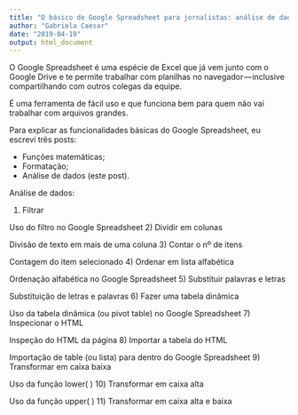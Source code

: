 ```yaml
---
title: "O básico de Google Spreadsheet para jornalistas: análise de dados"
author: "Gabriela Caesar"
date: "2019-04-19"
output: html_document
---
```



O Google Spreadsheet é uma espécie de Excel que já vem junto com o Google Drive e te permite trabalhar com planilhas no navegador — inclusive compartilhando com outros colegas da equipe.   

É uma ferramenta de fácil uso e que funciona bem para quem não vai trabalhar com arquivos grandes.   

Para explicar as funcionalidades básicas do Google Spreadsheet, eu escrevi três posts:   

* Funções matemáticas;   
* Formatação;   
* Análise de dados (este post).  

Análise de dados:  
1) Filtrar  
[](https://cdn-images-1.medium.com/max/1600/1*HvOK9rekYOGdtG1DRteVuQ.gif)

Uso do filtro no Google Spreadsheet
2) Dividir em colunas

Divisão de texto em mais de uma coluna
3) Contar o nº de itens

Contagem do item selecionado
4) Ordenar em lista alfabética

Ordenação alfabética no Google Spreadsheet
5) Substituir palavras e letras

Substituição de letras e palavras
6) Fazer uma tabela dinâmica

Uso da tabela dinâmica (ou pivot table) no Google Spreadsheet
7) Inspecionar o HTML

Inspeção do HTML da página
8) Importar a tabela do HTML

Importação de table (ou lista) para dentro do Google Spreadsheet
9) Transformar em caixa baixa

Uso da função lower( )
10) Transformar em caixa alta

Uso da função upper( )
11) Transformar em caixa alta e baixa
